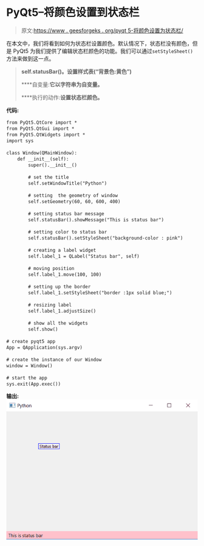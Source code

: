 # PyQt5–将颜色设置到状态栏

> 原文:[https://www . geesforgeks . org/pyqt 5-将颜色设置为状态栏/](https://www.geeksforgeeks.org/pyqt5-set-color-to-a-status-bar/)

在本文中，我们将看到如何为状态栏设置颜色。默认情况下，状态栏没有颜色，但是 PyQt5 为我们提供了编辑状态栏颜色的功能。我们可以通过`setStyleSheet()`方法来做到这一点。

> **self.statusBar()。设置样式表(“背景色:黄色”)**
> 
> ****自变量:**它以字符串为自变量。**
> 
>  ****执行的动作:**设置状态栏颜色。**

****代码:****

```
from PyQt5.QtCore import * 
from PyQt5.QtGui import * 
from PyQt5.QtWidgets import * 
import sys

class Window(QMainWindow):
    def __init__(self):
        super().__init__()

        # set the title
        self.setWindowTitle("Python")

        # setting  the geometry of window
        self.setGeometry(60, 60, 600, 400)

        # setting status bar message
        self.statusBar().showMessage("This is status bar")

        # setting color to status bar
        self.statusBar().setStyleSheet("background-color : pink")

        # creating a label widget
        self.label_1 = QLabel("Status bar", self)

        # moving position
        self.label_1.move(100, 100)

        # setting up the border
        self.label_1.setStyleSheet("border :1px solid blue;")

        # resizing label
        self.label_1.adjustSize()

        # show all the widgets
        self.show()

# create pyqt5 app
App = QApplication(sys.argv)

# create the instance of our Window
window = Window()

# start the app
sys.exit(App.exec())
```

****输出:**
![pyqt5-set-color-statusbar](img/c47b8d8669cb4479245d6b8d64082ce9.png)**